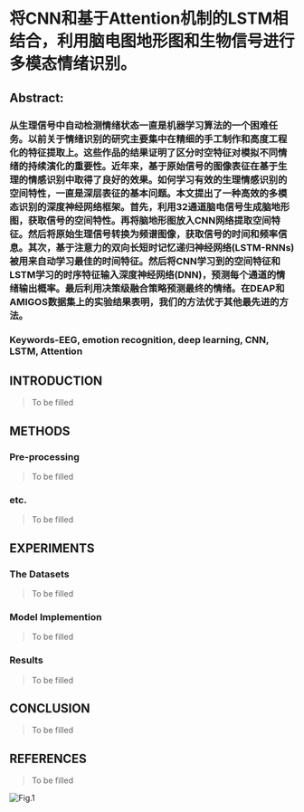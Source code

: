 将CNN和基于Attention机制的LSTM相结合，利用脑电图地形图和生物信号进行多模态情绪识别。
==========================
Abstract:
---------------------------

### 从生理信号中自动检测情绪状态一直是机器学习算法的一个困难任务。以前关于情绪识别的研究主要集中在精细的手工制作和高度工程化的特征提取上。这些作品的结果证明了区分时空特征对模拟不同情绪的持续演化的重要性。近年来，基于原始信号的图像表征在基于生理的情感识别中取得了良好的效果。如何学习有效的生理情感识别的空间特性，一直是深层表征的基本问题。本文提出了一种高效的多模态识别的深度神经网络框架。首先，利用32通道脑电信号生成脑地形图，获取信号的空间特性。再将脑地形图放入CNN网络提取空间特征。然后将原始生理信号转换为频谱图像，获取信号的时间和频率信息。其次，基于注意力的双向长短时记忆递归神经网络(LSTM-RNNs)被用来自动学习最佳的时间特征。然后将CNN学习到的空间特征和LSTM学习的时序特征输入深度神经网络(DNN)，预测每个通道的情绪输出概率。最后利用决策级融合策略预测最终的情绪。在DEAP和AMIGOS数据集上的实验结果表明，我们的方法优于其他最先进的方法。  

### Keywords-EEG, emotion recognition, deep learning, CNN, LSTM, Attention

## INTRODUCTION
>To be filled

## METHODS
### Pre-processing
>To be filled
### etc.
>To be filled

## EXPERIMENTS
### The Datasets
>To be filled
### Model Implemention
>To be filled
### Results
>To be filled

## CONCLUSION
>To be filled

## REFERENCES
>To be filled

![Fig.1](https://images.cnblogs.com/cnblogs_com/cpg123/1609385/o_191209005159paper_pic01.jpg)
